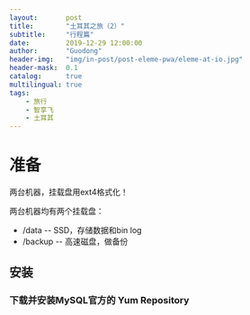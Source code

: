 ```yaml
---
layout:       post
title:        "土耳其之旅（2）"
subtitle:     "行程篇"
date:         2019-12-29 12:00:00
author:       "Guodong"
header-img:   "img/in-post/post-eleme-pwa/eleme-at-io.jpg"
header-mask:  0.1
catalog:      true
multilingual: true
tags:
    - 旅行
    - 智享飞
    - 土耳其
---
```


# 准备

两台机器，挂载盘用ext4格式化！

两台机器均有两个挂载盘：
* /data -- SSD，存储数据和bin log
* /backup -- 高速磁盘，做备份

## 安装

### 下载并安装MySQL官方的 Yum Repository


